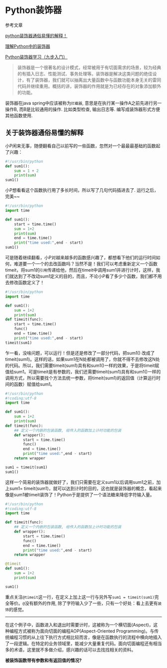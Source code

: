 # Python装饰器

参考文章

[python装饰器通俗易懂的解释！](http://www.cnblogs.com/songyue/p/5196809.html)

[理解Python中的装饰器](http://www.cnblogs.com/rollenholt/archive/2012/05/02/2479833.html)

[Python装饰器学习（九步入门）](http://www.cnblogs.com/rhcad/archive/2011/12/21/2295507.html)

> 装饰器是一个很著名的设计模式，经常被用于有切面需求的场景，较为经典的有插入日志、性能测试、事务处理等。装饰器是解决这类问题的绝佳设计，有了装饰器，我们就可以抽离出大量函数中与函数功能本身无关的雷同代码并继续重用。概括的讲，装饰器的作用就是为已经存在的对象添加额外的功能。

装饰器在java spring中应该被称为`拦截器`, 意思是在执行某一操作A之前先进行另一操作B, 而B是比较通用的操作. 比如类型检查, 输出日志等. 编写成装饰器形式方便其他函数使用. 

## 关于装饰器通俗易懂的解释

小P闲来无事，随便翻看自己以前写的一些函数，忽然对一个最最最基础的函数起了兴趣：

```python
#!/usr/bin/python
def sum1():
    sum = 1 + 2
    print(sum)
sum1()
```


小P想看看这个函数执行用了多长时间，所以写了几句代码插进去了. 运行之后，完美~~

```python
#!/usr/bin/python
import time

def sum1():
    start = time.time()
    sum = 1+2
    print(sum)
    end = time.time()
    print("time used:",end - start)
sum1()
```

可是随着继续翻看，小P对越来越多的函数感兴趣了，都想看下他们的运行时间如何，难道要一个一个的去改函数吗？当然不是！我们可以考虑重新定义一个函数timeit，将sum1的`引用`传递给他，然后在timeit中调用sum1并进行计时，这样，我们就达到了不改动sum1定义的目的，而且，不论小P看了多少个函数，我们都不用去修改函数定义了！

```python
#!/usr/bin/python
import time

def sum1():
    sum = 1+2
    print(sum)
def timeit(func):
    start = time.time()
    func()
    end = time.time()
    print("time used:",end - start)
timeit(sum1)
```

乍一看，没啥问题，可以运行！但是还是修改了一部分代码，把sum1() 改成了timeit(sum1)。这样的话，如果sum1在N处都被调用了，你就不得不去修改这N处的代码。所以，我们需要timeit(sum1)具有和sum1()一样的效果，于是将timeit赋值给sum1。可是timeit是有参数的，我们还需要timeit(sum1)具有和sum1()一样的调用方式，所以需要找个方法去统一参数，将timeit(sum1)的返回值（计算运行时间的函数）赋值给sum1。

```python
#!/usr/bin/python
#!coding:utf-8
import time

def sum1():
    sum = 1+2
    print(sum)
def timeit(func):
    ## 定义一个内嵌的包装函数, 给传入的函数加上计时功能的包装
    def wrapper():
        start = time.time()
        func()
        end = time.time()
        print("time used:",end - start)
    return wrapper

sum1 = timeit(sum1)
sum1()
```

这样一个简易的装饰器就做好了，我们只需要在定义sum1以后调用sum1之前，加上sum1= timeit(sum1)，就可以达到计时的目的，这也就是装饰器的概念，看起来像是sum1被timeit装饰了！Python于是提供了一个语法糖来降低字符输入量。

```python
#!/usr/bin/python
#!coding:utf-8
import time

def timeit(func):
    ## 定义一个内嵌的包装函数, 给传入的函数加上计时功能的包装
    def wrapper():
        start = time.time()
        func()
        end = time.time()
        print("time used:",end - start)
    return wrapper

@timeit
def sum1():
    sum = 1+2
    print(sum)

sum1()
```

重点关注`@timeit`这一行，在定义上加上这一行与另外写`sum1 = timeit(sum1)`完全等价。`@`没有额外的作用, 除了字符输入少了一些，只有一个好处：看上去更有`装饰`的感觉。

------

在这个例子中，函数进入和退出时需要计时，这被称为一个横切面(Aspect)，这种编程方式被称为面向切面的编程AOP(Aspect-Oriented Programming)。与传统编程习惯的从上往下执行方式相比较而言，像是在函数执行的流程中横向地插入了一段逻辑。在特定的业务领域里，能减少大量重复代码。面向切面编程还有相当多的术语，这里就不多做介绍，感兴趣的话可以去找找相关的资料。

**被装饰函数带有参数和有返回值的情况?**